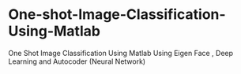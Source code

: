 # One-shot-Image-Classification-Using-Matlab
One Shot Image Classification Using Matlab Using Eigen Face , Deep Learning and Autocoder (Neural Network)
